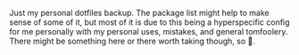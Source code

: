 Just my personal dotfiles backup. 
The package list might help to make sense of some of it, but most of it is due to this being a hyperspecific config for me personally with my personal uses, mistakes, and general tomfoolery.
There might be something here or there worth taking though, so 🤷.
